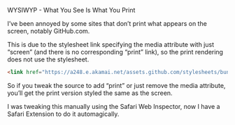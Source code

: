 WYSIWYP - What You See Is What You Print

I’ve been annoyed by some sites that don’t print what appears on the screen, notably GitHub.com.

This is due to the stylesheet link specifying the media attribute with just “screen” (and there is no corresponding “print” link), so the print rendering does not use the stylesheet. 

```html
<link href="https://a248.e.akamai.net/assets.github.com/stylesheets/bundles/github-74801ded75693533333ef343dece5bacb90ed607.css" media="screen" rel="stylesheet" type="text/css" />
```

So if you tweak the source to add “print” or just remove the media attribute, you’ll get the print version styled the same as the screen.

I was tweaking this manually using the Safari Web Inspector, now I have a Safari Extension to do it automagically.
